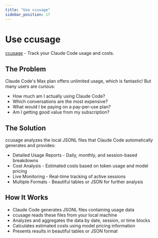 ```yaml
---
title: "Use ccusage"
sidebar_position: 17
---
```


# Use ccusage

[ccusage](https://github.com/ryoppippi/ccusage) - Track your Claude Code usage and costs.

## The Problem
Claude Code's Max plan offers unlimited usage, which is fantastic! But many users are curious:

- How much am I actually using Claude Code?
- Which conversations are the most expensive?
- What would I be paying on a pay-per-use plan?
- Am I getting good value from my subscription?

## The Solution
ccusage analyzes the local JSONL files that Claude Code automatically generates and provides:

- Detailed Usage Reports - Daily, monthly, and session-based breakdowns
- Cost Analysis - Estimated costs based on token usage and model pricing
- Live Monitoring - Real-time tracking of active sessions
- Multiple Formats - Beautiful tables or JSON for further analysis

## How It Works
- Claude Code generates JSONL files containing usage data
- ccusage reads these files from your local machine
- Analyzes and aggregates the data by date, session, or time blocks
- Calculates estimated costs using model pricing information
- Presents results in beautiful tables or JSON format